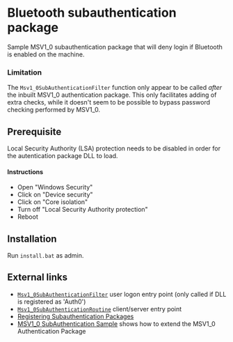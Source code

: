 # Bluetooth subauthentication package
Sample MSV1_0 subauthentication package that will deny login if Bluetooth is enabled on the machine.

### Limitation
The `Msv1_0SubAuthenticationFilter` function only appear to be called _after_ the inbuilt MSV1_0 authentication package. This only facilitates adding of extra checks, while it doesn't seem to be possible to bypass password checking performed by MSV1_0.


## Prerequisite
Local Security Authority (LSA) protection needs to be disabled in order for the autentication package DLL to load.

#### Instructions
* Open "Windows Security"
* Click on "Device security"
* Click on "Core isolation"
* Turn off "Local Security Authority protection"
* Reboot

## Installation
Run `install.bat` as admin.

## External links
* [`Msv1_0SubAuthenticationFilter`](https://learn.microsoft.com/en-us/windows/win32/api/subauth/nf-subauth-msv1_0subauthenticationfilter) user logon entry point (only called if DLL is registered as 'Auth0')
* [`Msv1_0SubAuthenticationRoutine`](https://learn.microsoft.com/en-us/windows/win32/api/subauth/nf-subauth-msv1_0subauthenticationroutine) client/server entry point
* [Registering Subauthentication Packages](https://learn.microsoft.com/en-us/previous-versions//aa379395(v=vs.85))
* [MSV1_0 SubAuthentication Sample](https://github.com/microsoft/Windows-classic-samples/tree/main/Samples/Win7Samples/security/authentication/msvsubauth) shows how to extend the MSV1_0 Authentication Package
